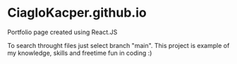 # CiagloKacper.github.io

  Portfolio page created using React.JS

To search throught files just select branch "main". This project is example of my knowledge, skills and freetime fun in coding :)
